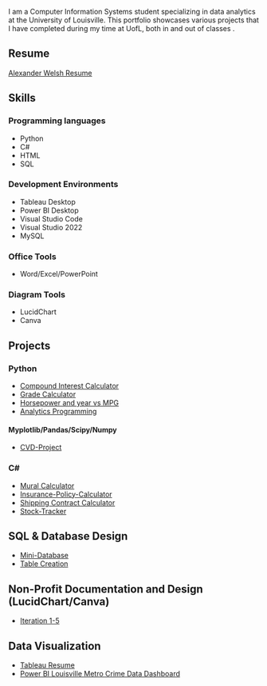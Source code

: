 I am a Computer Information Systems student specializing in data analytics at the University of Louisville. This portfolio showcases various projects that I have completed during my time at UofL, both in and out of classes
. 
## Resume
[Alexander Welsh Resume](https://pages.github.com/)

## Skills
### Programming languages
* Python
* C#
* HTML
* SQL

### Development Environments
* Tableau Desktop
* Power BI Desktop
* Visual Studio Code
* Visual Studio 2022
* MySQL

### Office Tools
* Word/Excel/PowerPoint

### Diagram Tools
* LucidChart
* Canva

## Projects
### Python
* [Compound Interest Calculator](https://github.com/AlexanderWelsh/Compound-Interest-Calculator)
* [Grade Calculator](https://github.com/AlexanderWelsh/Grade-Calculator)
* [Horsepower and year vs MPG](https://github.com/AlexanderWelsh/Horsepower-and-year-vs-MPG/tree/main)
* [Analytics Programming](https://github.com/AlexanderWelsh/Analytics-Programming)
#### Myplotlib/Pandas/Scipy/Numpy 
* [CVD-Project](https://github.com/AlexanderWelsh/CVD-Project-)

### C#
* [Mural Calculator](https://github.com/AlexanderWelsh/Mural-Calculator)
* [Insurance-Policy-Calculator](https://github.com/AlexanderWelsh/Insurance-Policy-Calculator/tree/main)
* [Shipping Contract Calculator](https://github.com/AlexanderWelsh/Shipping-Contract-Calculator)
* [Stock-Tracker](https://github.com/AlexanderWelsh/Stock-Tracker)

## SQL & Database Design
* [Mini-Database](https://github.com/AlexanderWelsh/Mini-Database)
* [Table Creation](https://github.com/AlexanderWelsh/Table-Creation/tree/main)

## Non-Profit Documentation and Design (LucidChart/Canva)
* [Iteration 1-5](https://github.com/AlexanderWelsh/Iteration-1-5-Worth-the-Words/tree/main)

## Data Visualization
* [Tableau Resume](https://public.tableau.com/app/profile/alexander.welsh/viz/AlexanderWelshResume/AlexanderWelshResume)
* [Power BI Louisville Metro Crime Data Dashboard](https://github.com/AlexanderWelsh/Louisville-Metro-Crime-Data-Dashboard/tree/main)
